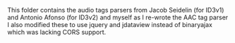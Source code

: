 This folder contains the audio tags parsers from Jacob Seidelin (for ID3v1) and Antonio Afonso (for ID3v2) and myself as I re-wrote the AAC tag parser I also modified these to use jquery and jdataview instead of binaryajax which was lacking CORS support.
